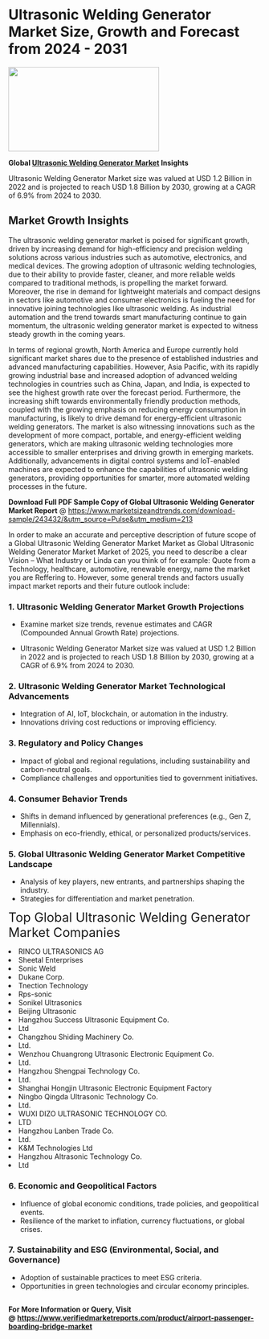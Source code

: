 <H1>Ultrasonic Welding Generator Market Size, Growth and Forecast from 2024 - 2031</H1><img class="aligncenter size-medium wp-image-584254" src="https://thirdeyenews.in/wp-content/uploads/2024/09/Global-Market-Research-300x168.jpeg" alt="" width="300" height="168" /><p><strong>Global&nbsp;<a href="https://www.marketsizeandtrends.com/download-sample/243432/&amp;utm_source=Pulse&amp;utm_medium=213">Ultrasonic Welding Generator Market</a> Insights</strong></p><p>Ultrasonic Welding Generator Market size was valued at USD 1.2 Billion in 2022 and is projected to reach USD 1.8 Billion by 2030, growing at a CAGR of 6.9% from 2024 to 2030.</p><p><h2>Market Growth Insights</h2> <p>The ultrasonic welding generator market is poised for significant growth, driven by increasing demand for high-efficiency and precision welding solutions across various industries such as automotive, electronics, and medical devices. The growing adoption of ultrasonic welding technologies, due to their ability to provide faster, cleaner, and more reliable welds compared to traditional methods, is propelling the market forward. Moreover, the rise in demand for lightweight materials and compact designs in sectors like automotive and consumer electronics is fueling the need for innovative joining technologies like ultrasonic welding. As industrial automation and the trend towards smart manufacturing continue to gain momentum, the ultrasonic welding generator market is expected to witness steady growth in the coming years. </p> <p>In terms of regional growth, North America and Europe currently hold significant market shares due to the presence of established industries and advanced manufacturing capabilities. However, Asia Pacific, with its rapidly growing industrial base and increased adoption of advanced welding technologies in countries such as China, Japan, and India, is expected to see the highest growth rate over the forecast period. Furthermore, the increasing shift towards environmentally friendly production methods, coupled with the growing emphasis on reducing energy consumption in manufacturing, is likely to drive demand for energy-efficient ultrasonic welding generators. The market is also witnessing innovations such as the development of more compact, portable, and energy-efficient welding generators, which are making ultrasonic welding technologies more accessible to smaller enterprises and driving growth in emerging markets. Additionally, advancements in digital control systems and IoT-enabled machines are expected to enhance the capabilities of ultrasonic welding generators, providing opportunities for smarter, more automated welding processes in the future. </p><p><span class=""><strong>Download Full PDF Sample Copy of Global Ultrasonic Welding Generator Market Report</strong> @ <a href="https://www.marketsizeandtrends.com/download-sample/243432/&amp;utm_source=Pulse&amp;utm_medium=213" target="_blank">https://www.marketsizeandtrends.com/download-sample/243432/&amp;utm_source=Pulse&amp;utm_medium=213</a></span></p><p>In order to make an accurate and perceptive description of future scope of a Global&nbsp;Ultrasonic Welding Generator Market Market as Global&nbsp;Ultrasonic Welding Generator Market Market of 2025, you need to describe a clear Vision &ndash; What Industry or Linda can you think of for example: Quote from a Technology, healthcare, automotive, renewable energy, name the market you are Reffering to. However, some general trends and factors usually impact market reports and their future outlook include:</p><h3>1.&nbsp;<strong>Ultrasonic Welding Generator Market Growth Projections</strong></h3><ul><li>Examine market size trends, revenue estimates and CAGR (Compounded Annual Growth Rate) projections.</li><li><p>Ultrasonic Welding Generator Market size was valued at USD 1.2 Billion in 2022 and is projected to reach USD 1.8 Billion by 2030, growing at a CAGR of 6.9% from 2024 to 2030.</p></li></ul><h3>2.&nbsp;<strong>Ultrasonic Welding Generator Market Technological Advancements</strong></h3><ul><li>Integration of AI, IoT, blockchain, or automation in the industry.</li><li>Innovations driving cost reductions or improving efficiency.</li></ul><h3>3.&nbsp;<strong>Regulatory and Policy Changes</strong></h3><ul><li>Impact of global and regional regulations, including sustainability and carbon-neutral goals.</li><li>Compliance challenges and opportunities tied to government initiatives.</li></ul><h3>4.&nbsp;<strong>Consumer Behavior Trends</strong></h3><ul><li>Shifts in demand influenced by generational preferences (e.g., Gen Z, Millennials).</li><li>Emphasis on eco-friendly, ethical, or personalized products/services.</li></ul><h3>5.&nbsp;<strong>Global Ultrasonic Welding Generator Market Competitive Landscape</strong></h3><ul><li>Analysis of key players, new entrants, and partnerships shaping the industry.</li><li>Strategies for differentiation and market penetration.</li></ul><p data-pm-slice="1 1 []"><span style="color: inherit; font-family: inherit; font-size: 25px;">Top Global Ultrasonic Welding Generator Market Companies</span></p><div class="" data-test-id=""><p><li>RINCO ULTRASONICS AG</li><li> Sheetal Enterprises</li><li> Sonic Weld</li><li> Dukane Corp.</li><li> Tnection Technology</li><li> Rps-sonic</li><li> Sonikel Ultrasonics</li><li> Beijing Ultrasonic</li><li> Hangzhou Success Ultrasonic Equipment Co.</li><li>Ltd</li><li> Changzhou Shiding Machinery Co.</li><li> Ltd.</li><li> Wenzhou Chuangrong Ultrasonic Electronic Equipment Co.</li><li> Ltd.</li><li> Hangzhou Shengpai Technology Co.</li><li> Ltd.</li><li> Shanghai Hongjin Ultrasonic Electronic Equipment Factory</li><li> Ningbo Qingda Ultrasonic Technology Co.</li><li> Ltd.</li><li> WUXI DIZO ULTRASONIC TECHNOLOGY CO.</li><li>LTD</li><li> Hangzhou Lanben Trade Co.</li><li> Ltd.</li><li> K&M Technologies Ltd</li><li> Hangzhou Altrasonic Technology Co.</li><li> Ltd</li></p></div><h3>6.&nbsp;<strong>Economic and Geopolitical Factors</strong></h3><ul><li>Influence of global economic conditions, trade policies, and geopolitical events.</li><li>Resilience of the market to inflation, currency fluctuations, or global crises.</li></ul><h3>7.&nbsp;<strong>Sustainability and ESG (Environmental, Social, and Governance)</strong></h3><ul><li>Adoption of sustainable practices to meet ESG criteria.</li><li>Opportunities in green technologies and circular economy principles.</li></ul><h2><strong style="font-size: 14px;">For More Information or Query, Visit @&nbsp;</strong><a style="background-color: #ffffff; font-size: 14px;" href="https://www.marketsizeandtrends.com/report/ultrasonic-welding-generator-market/" target="_blank">https://www.verifiedmarketreports.com/product/airport-passenger-boarding-bridge-market</a></h2>
